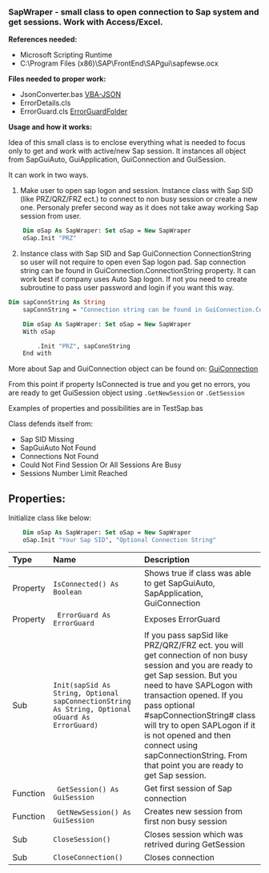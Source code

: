 ###  SapWraper - small class to open connection to Sap system and get sessions. Work with Access/Excel.

**References needed:**
- Microsoft Scripting Runtime
- C:\Program Files (x86)\SAP\FrontEnd\SAPgui\sapfewse.ocx

**Files needed to proper work:**
- JsonConverter.bas [VBA-JSON](https://github.com/VBA-tools/VBA-JSON "VBA-JSON")
- ErrorDetails.cls
- ErrorGuard.cls [ErrorGuardFolder](https://github.com/JakubHuber/UltimateClasses/tree/main/ErrorGuard)

**Usage and how it works:**

Idea of this small class is to enclose everything what is needed to focus only to get and work with active/new Sap session. It instances all object from SapGuiAuto, GuiApplication, GuiConnection  and GuiSession.  

It can work in two ways.
1. Make user to open sap logon and session. Instance class with Sap SID (like PRZ/QRZ/FRZ ect.) to connect to non busy session or create a new one. Personaly prefer second way as it does not take away working Sap session from user.
```vb
    Dim oSap As SapWraper: Set oSap = New SapWraper
    oSap.Init "PRZ"
```

2.  Instance class with Sap SID and Sap GuiConnection ConnectionString so user will not require to open even Sap logon pad. Sap connection string can be found in GuiConnection.ConnectionString property. It can work best if company uses Auto Sap logon. If not you need to create subroutine to pass user password and login if you want this way.
```vb
Dim sapConnString As String
    sapConnString = "Connection string can be found in GuiConnection.ConnectionString"

    Dim oSap As SapWraper: Set oSap = New SapWraper
    With oSap

        .Init "PRZ", sapConnString
    End with
```
More about Sap and GuiConnection object can be found on:
[GuiConnection](https://help.sap.com/docs/sap_gui_for_windows/b47d018c3b9b45e897faf66a6c0885a8/8093f712d0ed4092a463b7edee5792cb.html "GuiConnection")

From this point if property IsConnected is true and you get no errors, you are ready to get GuiSession object using `.GetNewSession` or `.GetSession`

Examples of properties and possibilities are in TestSap.bas

Class defends itself from:
- Sap SID Missing
- SapGuiAuto Not Found 
- Connections Not Found
- Could Not Find Session Or All Sessions Are Busy
- Sessions Number Limit Reached

## **Properties:**
Initialize class like below:
```vb
    Dim oSap As SapWraper: Set oSap = New SapWraper
    oSap.Init "Your Sap SID", "Optional Connection String"
```


|  Type |Name   |Description   |
| :------------ | :------------------------- | :---------------------------------- |
| Property  |` IsConnected() As Boolean ` | Shows true if class was able to get SapGuiAuto, SapApplication, GuiConnection |
| Property  |` ErrorGuard As ErrorGuard`   | Exposes ErrorGuard  |
| Sub   | `Init(sapSid As String, Optional sapConnectionString As String, Optional oGuard As ErrorGuard)`  |  If you pass sapSid like PRZ/QRZ/FRZ ect. you will get connection of non busy session and you are ready to get Sap session. But you need to have SAPLogon with transaction opened. If you pass optional #sapConnectionString# class will try to open SAPLogon if it is not opened and then connect using sapConnectionString. From that point you are ready to get Sap session.  |
|Function   | ` GetSession() As GuiSession`  | Get first session of Sap connection  |
|Function   |` GetNewSession() As GuiSession`   | Creates new session from first non busy session  |
|Sub   |`CloseSession()`   | Closes session which was retrived during GetSession  |
|Sub   |`CloseConnection()`   | Closes connection  |


